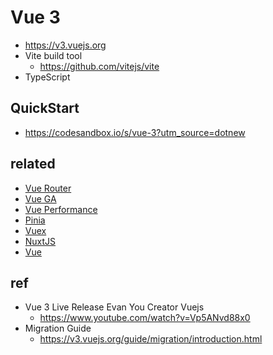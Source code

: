 # Vue 3
- https://v3.vuejs.org
- Vite build tool
  * https://github.com/vitejs/vite
- TypeScript

## QuickStart
- https://codesandbox.io/s/vue-3?utm_source=dotnew

## related
- [Vue Router](/mib/vue/router)
- [Vue GA](/mib/vue/mkt)
- [Vue Performance](/mib/vue/perf)
- [Pinia](/mib/vue/pinia)
- [Vuex](/mib/vue/vuex)
- [NuxtJS](/mib/nuxt)
- [Vue](/mib/vue)

## ref
- Vue 3 Live Release Evan You Creator Vuejs
  * https://www.youtube.com/watch?v=Vp5ANvd88x0
- Migration Guide
  * https://v3.vuejs.org/guide/migration/introduction.html
